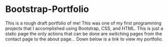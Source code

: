 # Bootstrap-Portfolio
This is a rough draft portfolio of me!  This was one of my first programming projects that I accomplished using Bootstrap, CSS, and HTML.  This is just a static page the only actions that can be done are switching pages from the contact page to the about page...  Down below is a link to view my portfolio.
